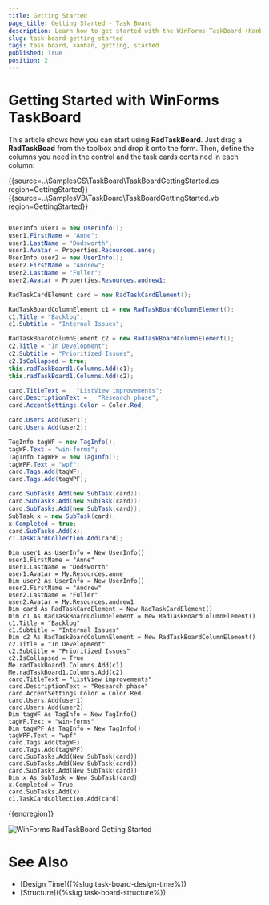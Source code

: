 ```yaml
---
title: Getting Started
page_title: Getting Started - Task Board
description: Learn how to get started with the WinForms TaskBoard (Kanban) control.
slug: task-board-getting-started
tags: task board, kanban, getting, started
published: True
position: 2  
---
```


# Getting Started with WinForms TaskBoard

This article shows how you can start using **RadTaskBoard**. Just drag a **RadTaskBoad** from the toolbox and drop it onto the form. Then, define the columns you need in the control and the task cards contained in each column:

{{source=..\SamplesCS\TaskBoard\TaskBoardGettingStarted.cs region=GettingStarted}} 
{{source=..\SamplesVB\TaskBoard\TaskBoardGettingStarted.vb region=GettingStarted}} 

````C#

UserInfo user1 = new UserInfo();
user1.FirstName = "Anne";
user1.LastName = "Dodsworth";
user1.Avatar = Properties.Resources.anne;
UserInfo user2 = new UserInfo();
user2.FirstName = "Andrew";
user2.LastName = "Fuller";
user2.Avatar = Properties.Resources.andrew1;

RadTaskCardElement card = new RadTaskCardElement();

RadTaskBoardColumnElement c1 = new RadTaskBoardColumnElement();
c1.Title = "Backlog";
c1.Subtitle = "Internal Issues";

RadTaskBoardColumnElement c2 = new RadTaskBoardColumnElement();
c2.Title = "In Development";
c2.Subtitle = "Prioritized Issues";
c2.IsCollapsed = true;
this.radTaskBoard1.Columns.Add(c1);
this.radTaskBoard1.Columns.Add(c2);

card.TitleText =   "ListView improvements"; 
card.DescriptionText =   "Research phase";
card.AccentSettings.Color = Color.Red;

card.Users.Add(user1);
card.Users.Add(user2);

TagInfo tagWF = new TagInfo();
tagWF.Text = "win-forms";
TagInfo tagWPF = new TagInfo();
tagWPF.Text = "wpf";
card.Tags.Add(tagWF);
card.Tags.Add(tagWPF);

card.SubTasks.Add(new SubTask(card));
card.SubTasks.Add(new SubTask(card));
card.SubTasks.Add(new SubTask(card));
SubTask x = new SubTask(card);
x.Completed = true;
card.SubTasks.Add(x);
c1.TaskCardCollection.Add(card);

````
````VB.NET
Dim user1 As UserInfo = New UserInfo()
user1.FirstName = "Anne"
user1.LastName = "Dodsworth"
user1.Avatar = My.Resources.anne
Dim user2 As UserInfo = New UserInfo()
user2.FirstName = "Andrew"
user2.LastName = "Fuller"
user2.Avatar = My.Resources.andrew1
Dim card As RadTaskCardElement = New RadTaskCardElement()
Dim c1 As RadTaskBoardColumnElement = New RadTaskBoardColumnElement()
c1.Title = "Backlog"
c1.Subtitle = "Internal Issues"
Dim c2 As RadTaskBoardColumnElement = New RadTaskBoardColumnElement()
c2.Title = "In Development"
c2.Subtitle = "Prioritized Issues"
c2.IsCollapsed = True
Me.radTaskBoard1.Columns.Add(c1)
Me.radTaskBoard1.Columns.Add(c2)
card.TitleText = "ListView improvements"
card.DescriptionText = "Research phase"
card.AccentSettings.Color = Color.Red
card.Users.Add(user1)
card.Users.Add(user2)
Dim tagWF As TagInfo = New TagInfo()
tagWF.Text = "win-forms"
Dim tagWPF As TagInfo = New TagInfo()
tagWPF.Text = "wpf"
card.Tags.Add(tagWF)
card.Tags.Add(tagWPF)
card.SubTasks.Add(New SubTask(card))
card.SubTasks.Add(New SubTask(card))
card.SubTasks.Add(New SubTask(card))
Dim x As SubTask = New SubTask(card)
x.Completed = True
card.SubTasks.Add(x)
c1.TaskCardCollection.Add(card)

````

{{endregion}} 

![WinForms RadTaskBoard Getting Started](images/task-board-getting-started001.png)
 
 
# See Also

* [Design Time]({%slug task-board-design-time%})
* [Structure]({%slug task-board-structure%})
 
        
